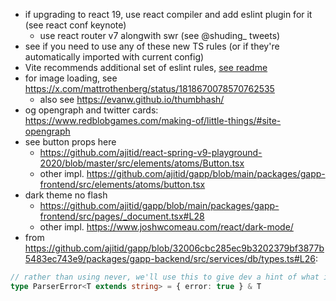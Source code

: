 - if upgrading to react 19, use react compiler and add eslint plugin for it (see react conf keynote)
  - use react router v7 alongwith swr (see @shuding\_ tweets)
- see if you need to use any of these new TS rules (or if they're automatically imported with current config)
- Vite recommends additional set of eslint rules, [see readme](./README.md)
- for image loading, see https://x.com/mattrothenberg/status/1818670078570762535
  - also see https://evanw.github.io/thumbhash/
- og opengraph and twitter cards: https://www.redblobgames.com/making-of/little-things/#site-opengraph
- see button props here
  - https://github.com/ajitid/react-spring-v9-playground-2020/blob/master/src/elements/atoms/Button.tsx
  - other impl. https://github.com/ajitid/gapp/blob/main/packages/gapp-frontend/src/elements/atoms/button.tsx
- dark theme no flash
  - https://github.com/ajitid/gapp/blob/main/packages/gapp-frontend/src/pages/_document.tsx#L28
  - other impl. https://www.joshwcomeau.com/react/dark-mode/
- from https://github.com/ajitid/gapp/blob/32006cbc285ec9b3202379bf3877b5483ec743e9/packages/gapp-backend/src/services/db/types.ts#L26:

```ts
// rather than using never, we'll use this to give dev a hint of what is wrong
type ParserError<T extends string> = { error: true } & T
```
